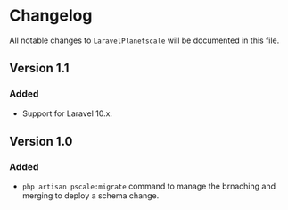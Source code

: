 # Changelog

All notable changes to `LaravelPlanetscale` will be documented in this file.

## Version 1.1

### Added
- Support for Laravel 10.x.

## Version 1.0

### Added
- `php artisan pscale:migrate` command to manage the brnaching and merging to deploy a schema change.
